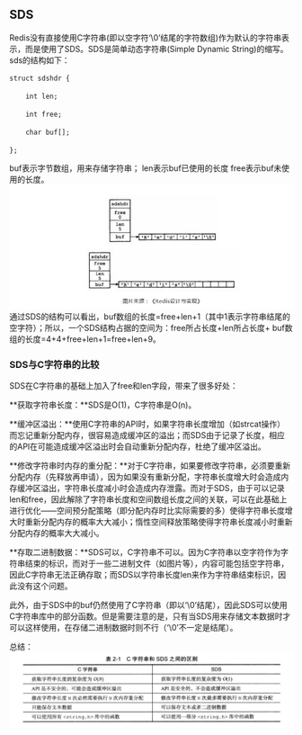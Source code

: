 ## SDS
Redis没有直接使用C字符串(即以空字符‘\0’结尾的字符数组)作为默认的字符串表示，而是使用了SDS。SDS是简单动态字符串(Simple Dynamic String)的缩写。
sds的结构如下：


```
struct sdshdr {

    int len;

    int free;

    char buf[];

};
```
buf表示字节数组，用来存储字符串；
len表示buf已使用的长度
free表示buf未使用的长度。
![](/assets/c.png)
通过SDS的结构可以看出，buf数组的长度=free+len+1（其中1表示字符串结尾的空字符）；所以，一个SDS结构占据的空间为：free所占长度+len所占长度+ buf数组的长度=4+4+free+len+1=free+len+9。
### SDS与C字符串的比较

SDS在C字符串的基础上加入了free和len字段，带来了很多好处：

**获取字符串长度：**SDS是O(1)，C字符串是O(n)。

**缓冲区溢出：**使用C字符串的API时，如果字符串长度增加（如strcat操作）而忘记重新分配内存，很容易造成缓冲区的溢出；而SDS由于记录了长度，相应的API在可能造成缓冲区溢出时会自动重新分配内存，杜绝了缓冲区溢出。

**修改字符串时内存的重分配：**对于C字符串，如果要修改字符串，必须要重新分配内存（先释放再申请），因为如果没有重新分配，字符串长度增大时会造成内存缓冲区溢出，字符串长度减小时会造成内存泄露。而对于SDS，由于可以记录len和free，因此解除了字符串长度和空间数组长度之间的关联，可以在此基础上进行优化——空间预分配策略（即分配内存时比实际需要的多）使得字符串长度增大时重新分配内存的概率大大减小；惰性空间释放策略使得字符串长度减小时重新分配内存的概率大大减小。

**存取二进制数据：**SDS可以，C字符串不可以。因为C字符串以空字符作为字符串结束的标识，而对于一些二进制文件（如图片等），内容可能包括空字符串，因此C字符串无法正确存取；而SDS以字符串长度len来作为字符串结束标识，因此没有这个问题。


此外，由于SDS中的buf仍然使用了C字符串（即以‘\0’结尾），因此SDS可以使用C字符串库中的部分函数。但是需要注意的是，只有当SDS用来存储文本数据时才可以这样使用，在存储二进制数据时则不行（‘\0’不一定是结尾）。

总结：
![](/assets/SDS&C.png)